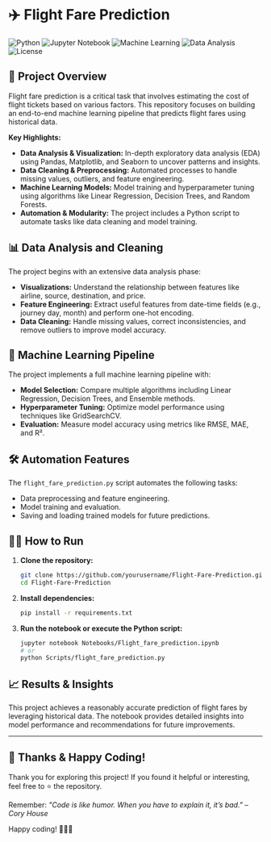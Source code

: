# ✈️ Flight Fare Prediction

![Python](https://img.shields.io/badge/Python-3.8%2B-blue.svg)
![Jupyter Notebook](https://img.shields.io/badge/Notebook-Jupyter-orange.svg)
![Machine Learning](https://img.shields.io/badge/Machine%20Learning-Sklearn-yellow.svg)
![Data Analysis](https://img.shields.io/badge/Data%20Analysis-Pandas%20%7C%20Numpy-green.svg)
![License](https://img.shields.io/badge/License-MIT-brightgreen.svg)

## 🚀 Project Overview

Flight fare prediction is a critical task that involves estimating the cost of flight tickets based on various factors. This repository focuses on building an end-to-end machine learning pipeline that predicts flight fares using historical data.

**Key Highlights:**
- **Data Analysis & Visualization:** In-depth exploratory data analysis (EDA) using Pandas, Matplotlib, and Seaborn to uncover patterns and insights.
- **Data Cleaning & Preprocessing:** Automated processes to handle missing values, outliers, and feature engineering.
- **Machine Learning Models:** Model training and hyperparameter tuning using algorithms like Linear Regression, Decision Trees, and Random Forests.
- **Automation & Modularity:** The project includes a Python script to automate tasks like data cleaning and model training.

## 📊 Data Analysis and Cleaning

The project begins with an extensive data analysis phase:

- **Visualizations:** Understand the relationship between features like airline, source, destination, and price.
- **Feature Engineering:** Extract useful features from date-time fields (e.g., journey day, month) and perform one-hot encoding.
- **Data Cleaning:** Handle missing values, correct inconsistencies, and remove outliers to improve model accuracy.

## 🤖 Machine Learning Pipeline

The project implements a full machine learning pipeline with:

- **Model Selection:** Compare multiple algorithms including Linear Regression, Decision Trees, and Ensemble methods.
- **Hyperparameter Tuning:** Optimize model performance using techniques like GridSearchCV.
- **Evaluation:** Measure model accuracy using metrics like RMSE, MAE, and R².

## 🛠️ Automation Features

The `flight_fare_prediction.py` script automates the following tasks:

- Data preprocessing and feature engineering.
- Model training and evaluation.
- Saving and loading trained models for future predictions.

## 🧑‍💻 How to Run

1. **Clone the repository:**

    ```bash
    git clone https://github.com/yourusername/Flight-Fare-Prediction.git
    cd Flight-Fare-Prediction
    ```

2. **Install dependencies:**

    ```bash
    pip install -r requirements.txt
    ```

3. **Run the notebook or execute the Python script:**

    ```bash
    jupyter notebook Notebooks/Flight_fare_prediction.ipynb
    # or
    python Scripts/flight_fare_prediction.py
    ```

## 📈 Results & Insights

This project achieves a reasonably accurate prediction of flight fares by leveraging historical data. The notebook provides detailed insights into model performance and recommendations for future improvements.


---

## 🙌 Thanks & Happy Coding!

Thank you for exploring this project! If you found it helpful or interesting, feel free to ⭐ the repository.

Remember: *"Code is like humor. When you have to explain it, it’s bad."* – *Cory House*

Happy coding! 🚀👨‍💻
